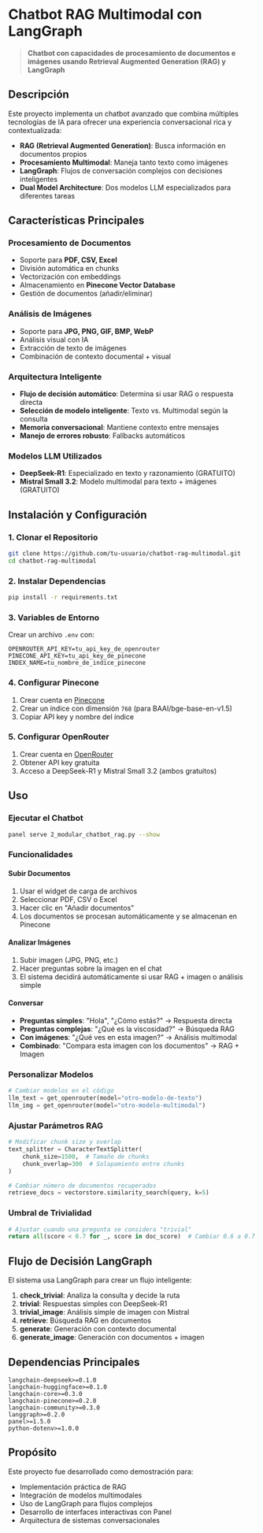 # Chatbot RAG Multimodal con LangGraph

> **Chatbot con capacidades de procesamiento de documentos e imágenes usando Retrieval Augmented Generation (RAG) y LangGraph**

## Descripción

Este proyecto implementa un chatbot avanzado que combina múltiples tecnologías de IA para ofrecer una experiencia conversacional rica y contextualizada:

- **RAG (Retrieval Augmented Generation)**: Busca información en documentos propios
- **Procesamiento Multimodal**: Maneja tanto texto como imágenes
- **LangGraph**: Flujos de conversación complejos con decisiones inteligentes
- **Dual Model Architecture**: Dos modelos LLM especializados para diferentes tareas

## Características Principales

### Procesamiento de Documentos

- Soporte para **PDF, CSV, Excel**
- División automática en chunks
- Vectorización con embeddings
- Almacenamiento en **Pinecone Vector Database**
- Gestión de documentos (añadir/eliminar)

### Análisis de Imágenes

- Soporte para **JPG, PNG, GIF, BMP, WebP**
- Análisis visual con IA
- Extracción de texto de imágenes
- Combinación de contexto documental + visual

### Arquitectura Inteligente

- **Flujo de decisión automático**: Determina si usar RAG o respuesta directa
- **Selección de modelo inteligente**: Texto vs. Multimodal según la consulta
- **Memoria conversacional**: Mantiene contexto entre mensajes
- **Manejo de errores robusto**: Fallbacks automáticos

### Modelos LLM Utilizados

- **DeepSeek-R1**: Especializado en texto y razonamiento (GRATUITO)
- **Mistral Small 3.2**: Modelo multimodal para texto + imágenes (GRATUITO)

## Instalación y Configuración

### 1. Clonar el Repositorio

```bash
git clone https://github.com/tu-usuario/chatbot-rag-multimodal.git
cd chatbot-rag-multimodal
```

### 2. Instalar Dependencias

```bash
pip install -r requirements.txt
```

### 3. Variables de Entorno

Crear un archivo `.env` con:

```env
OPENROUTER_API_KEY=tu_api_key_de_openrouter
PINECONE_API_KEY=tu_api_key_de_pinecone
INDEX_NAME=tu_nombre_de_indice_pinecone
```

### 4. Configurar Pinecone

1. Crear cuenta en [Pinecone](https://pinecone.io)
2. Crear un índice con dimensión `768` (para BAAI/bge-base-en-v1.5)
3. Copiar API key y nombre del índice

### 5. Configurar OpenRouter

1. Crear cuenta en [OpenRouter](https://openrouter.ai)
2. Obtener API key gratuita
3. Acceso a DeepSeek-R1 y Mistral Small 3.2 (ambos gratuitos)

## Uso

### Ejecutar el Chatbot

```bash
panel serve 2_modular_chatbot_rag.py --show
```

### Funcionalidades

#### Subir Documentos

1. Usar el widget de carga de archivos
2. Seleccionar PDF, CSV o Excel
3. Hacer clic en "Añadir documentos"
4. Los documentos se procesan automáticamente y se almacenan en Pinecone

#### Analizar Imágenes

1. Subir imagen (JPG, PNG, etc.)
2. Hacer preguntas sobre la imagen en el chat
3. El sistema decidirá automáticamente si usar RAG + imagen o análisis simple

#### Conversar

- **Preguntas simples**: "Hola", "¿Cómo estás?" → Respuesta directa
- **Preguntas complejas**: "¿Qué es la viscosidad?" → Búsqueda RAG
- **Con imágenes**: "¿Qué ves en esta imagen?" → Análisis multimodal
- **Combinado**: "Compara esta imagen con los documentos" → RAG + Imagen

### Personalizar Modelos

```python
# Cambiar modelos en el código
llm_text = get_openrouter(model="otro-modelo-de-texto")
llm_img = get_openrouter(model="otro-modelo-multimodal")
```

### Ajustar Parámetros RAG

```python
# Modificar chunk size y overlap
text_splitter = CharacterTextSplitter(
    chunk_size=1500,  # Tamaño de chunks
    chunk_overlap=300  # Solapamiento entre chunks
)

# Cambiar número de documentos recuperados
retrieve_docs = vectorstore.similarity_search(query, k=5)
```

### Umbral de Trivialidad

```python
# Ajustar cuando una pregunta se considera "trivial"
return all(score < 0.7 for _, score in doc_score)  # Cambiar 0.6 a 0.7
```

## Flujo de Decisión LangGraph

El sistema usa LangGraph para crear un flujo inteligente:

1. **check_trivial**: Analiza la consulta y decide la ruta
2. **trivial**: Respuestas simples con DeepSeek-R1
3. **trivial_image**: Análisis simple de imagen con Mistral
4. **retrieve**: Búsqueda RAG en documentos
5. **generate**: Generación con contexto documental
6. **generate_image**: Generación con documentos + imagen

## Dependencias Principales

```
langchain-deepseek>=0.1.0
langchain-huggingface>=0.1.0
langchain-core>=0.3.0
langchain-pinecone>=0.2.0
langchain-community>=0.3.0
langgraph>=0.2.0
panel>=1.5.0
python-dotenv>=1.0.0
```

## Propósito

Este proyecto fue desarrollado como demostración para:

- Implementación práctica de RAG
- Integración de modelos multimodales
- Uso de LangGraph para flujos complejos
- Desarrollo de interfaces interactivas con Panel
- Arquitectura de sistemas conversacionales

